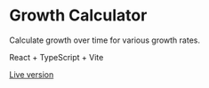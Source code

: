 # Growth Calculator

Calculate growth over time for various growth rates.

React + TypeScript + Vite

[Live version](https://aaronbeall.github.io/growth-calc/)